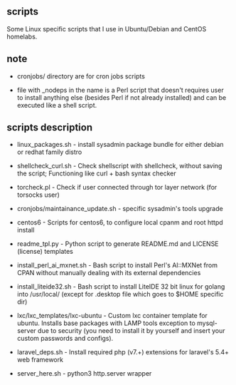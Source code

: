 scripts
---
Some Linux specific scripts that I use in Ubuntu/Debian and CentOS homelabs.

note
---
* cronjobs/ directory are for cron jobs scripts

* file with _nodeps in the name is a Perl script that doesn't requires user to install anything else  (besides Perl if not already installed) and can be executed like a shell script.

scripts description
---
* linux_packages.sh - install sysadmin package bundle for either debian or redhat family distro

* shellcheck_curl.sh - Check shellscript with shellcheck, without saving the script; Functioning like curl + bash syntax checker

* torcheck.pl -  Check if user connected through tor layer network (for torsocks user)

* cronjobs/maintainance_update.sh - specific sysadmin's tools upgrade

* centos6 - Scripts for centos6, to configure local cpanm and root httpd install

* readme_tpl.py - Python script to generate README.md and LICENSE (license) templates

* install_perl_ai_mxnet.sh - Bash script to install Perl's AI::MXNet from CPAN without manually dealing with its external dependencies

* install_liteide32.sh - Bash script to install LiteIDE 32 bit linux for golang into /usr/local/ (except for .desktop file which goes to $HOME specific dir)

* lxc/lxc_templates/lxc-ubuntu - Custom lxc container template for ubuntu. Installs base packages with LAMP tools exception to mysql-server due to security (you need to install it by yourself and insert your custom passwords and configs).

* laravel_deps.sh - Install required php (v7.+) extensions for laravel's 5.4+ web framework

* server_here.sh - python3 http.server wrapper
